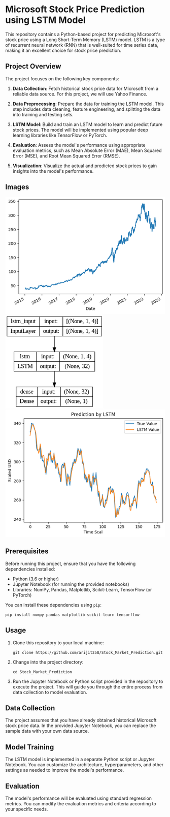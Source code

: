 # Microsoft Stock Price Prediction using LSTM Model

This repository contains a Python-based project for predicting Microsoft's stock price using a Long Short-Term Memory (LSTM) model. LSTM is a type of recurrent neural network (RNN) that is well-suited for time series data, making it an excellent choice for stock price prediction.

## Project Overview

The project focuses on the following key components:

1. **Data Collection**: Fetch historical stock price data for Microsoft from a reliable data source. For this project, we will use Yahoo Finance.

2. **Data Preprocessing**: Prepare the data for training the LSTM model. This step includes data cleaning, feature engineering, and splitting the data into training and testing sets.

3. **LSTM Model**: Build and train an LSTM model to learn and predict future stock prices. The model will be implemented using popular deep learning libraries like TensorFlow or PyTorch.

4. **Evaluation**: Assess the model's performance using appropriate evaluation metrics, such as Mean Absolute Error (MAE), Mean Squared Error (MSE), and Root Mean Squared Error (RMSE).

5. **Visualization**: Visualize the actual and predicted stock prices to gain insights into the model's performance.

## Images

![image-1](https://github.com/arijit258/CODE_CLAUSE/blob/main/Stock_Market_Predicttion/image-1.png)
![image-2](https://github.com/arijit258/CODE_CLAUSE/blob/main/Stock_Market_Predicttion/image-2.png)
![image-3](https://github.com/arijit258/CODE_CLAUSE/blob/main/Stock_Market_Predicttion/image-3.png)


## Prerequisites

Before running this project, ensure that you have the following dependencies installed:

- Python (3.6 or higher)
- Jupyter Notebook (for running the provided notebooks)
- Libraries: NumPy, Pandas, Matplotlib, Scikit-Learn, TensorFlow (or PyTorch)

You can install these dependencies using `pip`:

```
pip install numpy pandas matplotlib scikit-learn tensorflow
```

## Usage

1. Clone this repository to your local machine:

   ```
   git clone https://github.com/arijit258/Stock_Market_Prediction.git
   ```

2. Change into the project directory:

   ```
   cd Stock_Market_Prediction
   ```

3. Run the Jupyter Notebook or Python script provided in the repository to execute the project. This will guide you through the entire process from data collection to model evaluation.

## Data Collection

The project assumes that you have already obtained historical Microsoft stock price data. In the provided Jupyter Notebook, you can replace the sample data with your own data source.

## Model Training

The LSTM model is implemented in a separate Python script or Jupyter Notebook. You can customize the architecture, hyperparameters, and other settings as needed to improve the model's performance.

## Evaluation

The model's performance will be evaluated using standard regression metrics. You can modify the evaluation metrics and criteria according to your specific needs.
